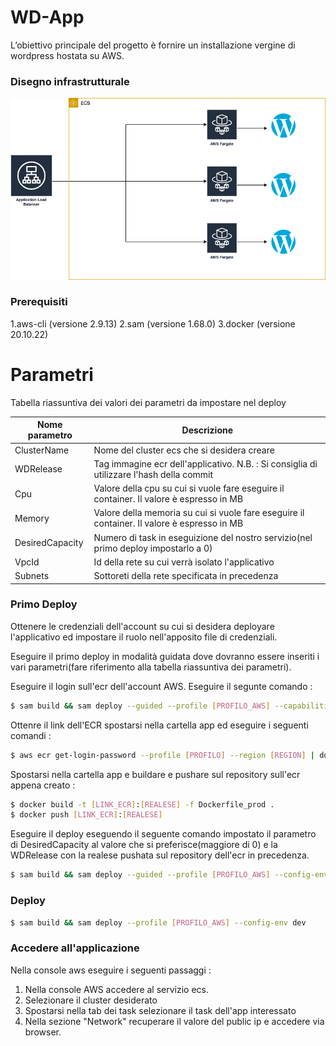 # WD-App

L’obiettivo principale del progetto è fornire un installazione vergine di wordpress hostata su AWS.

### Disegno infrastrutturale

![alt text](https://github.com/steada1995/wd-app/blob/master/wd.png)

### Prerequisiti
1.aws-cli (versione 2.9.13)
2.sam (versione 1.68.0)
3.docker (versione 20.10.22)

# Parametri

Tabella riassuntiva dei valori dei parametri da impostare nel deploy

| Nome parametro  | Descrizione |
| ------------- | ------------- | 
| ClusterName  | Nome del cluster ecs che si desidera creare  | 
| WDRelease  | Tag immagine ecr dell'applicativo. N.B. : Si consiglia di utilizzare l'hash della commit  |  
| Cpu  | Valore della cpu su cui si vuole fare eseguire il container. Il valore è espresso in MB  | 
| Memory  | Valore della memoria su cui si vuole fare eseguire il container. Il valore è espresso in MB  | 
| DesiredCapacity  | Numero di task in eseguizione del nostro servizio(nel primo deploy impostarlo a 0)  | 
| VpcId  | Id della rete su cui verrà isolato l'applicativo  | 
| Subnets  | Sottoreti della rete specificata in precedenza  | 

### Primo Deploy

Ottenere le credenziali dell'account su cui si desidera deployare l'applicativo ed impostare il ruolo nell'apposito file di credenziali.

Eseguire il primo deploy in modalità guidata dove dovranno essere inseriti i vari parametri(fare riferimento alla tabella riassuntiva dei parametri).

Eseguire il login sull'ecr dell'account AWS. Eseguire il segunte comando : 

```sh
$ sam build && sam deploy --guided --profile [PROFILO_AWS] --capabilities CAPABILITY_IAM CAPABILITY_AUTO_EXPAND CAPABILITY_NAMED_IAM --config-env dev
```

Ottenre il link dell'ECR spostarsi nella cartella app ed eseguire i seguenti comandi : 

```sh
$ aws ecr get-login-password --profile [PROFILO] --region [REGION] | docker login --username AWS --password-stdin [ACCOUNT_ID].dkr.ecr.[REGION].amazonaws.com
```

Spostarsi nella cartella app e buildare e pushare sul repository sull'ecr appena creato :

```sh
$ docker build -t [LINK_ECR]:[REALESE] -f Dockerfile_prod .
$ docker push [LINK_ECR]:[REALESE]
```

Eseguire il deploy eseguendo il seguente comando impostato il parametro di DesiredCapacity al valore che si preferisce(maggiore di 0) e la WDRelease con la realese pushata sul repository dell'ecr in precedenza.

```sh
$ sam build && sam deploy --guided --profile [PROFILO_AWS] --config-env dev
```

### Deploy

```sh
$ sam build && sam deploy --profile [PROFILO_AWS] --config-env dev
```

### Accedere all'applicazione

Nella console aws eseguire i seguenti passaggi : 

1. Nella console AWS accedere al servizio ecs.
2. Selezionare il cluster desiderato
3. Spostarsi nella tab dei task selezionare il task dell'app interessato
4. Nella sezione "Network" recuperare il valore del public ip e accedere via browser.